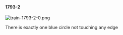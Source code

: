 #### 1793-2
![train-1793-2-0.png](https://github.com/lil-lab/nlvr/raw/master/nlvr/train/images/25/train-1793-2-0.png "train-1793-2-0.png")

There is exactly one blue circle not touching any edge